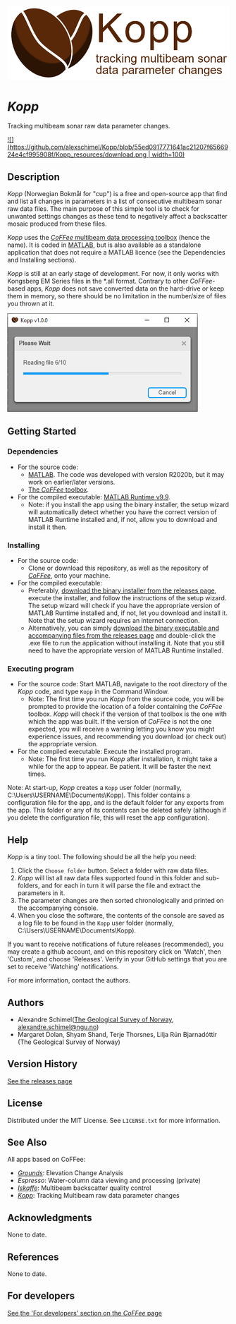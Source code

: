 ![](https://github.com/alexschimel/Kopp/blob/5bf1a840f9f4ee763398f8de36c96f08861ef4e7/Kopp_resources/kopp_banner.png)

# *Kopp* 

Tracking multibeam sonar raw data parameter changes.

[![](https://github.com/alexschimel/Kopp/blob/55ed0917771641ac21207f6566924e4cf995908f/Kopp_resources/download.png | width=100)](https://github.com/alexschimel/Kopp/releases/download/v1.0.0/Kopp_v100_setup.exe)

## Description

*Kopp* (Norwegian Bokmål for "cup") is a free and open-source app that find and list all changes in parameters in a list of consecutive multibeam sonar raw data files. The main purpose of this simple tool is to check for unwanted settings changes as these tend to negatively affect a backscatter mosaic produced from these files. 

*Kopp* uses the [*CoFFee* multibeam data processing toolbox](https://github.com/alexschimel/CoFFee) (hence the name). It is coded in [MATLAB](https://www.mathworks.com/products/matlab.html), but is also available as a standalone application that does not require a MATLAB licence (see the Dependencies and Installing sections).

*Kopp* is still at an early stage of development. For now, it only works with Kongsberg EM Series files in the \*.all format. Contrary to other *CoFFee*-based apps, *Kopp* does not save converted data on the hard-drive or keep them in memory, so there should be no limitation in the number/size of files you thrown at it.

![](https://github.com/alexschimel/Kopp/blob/55ed0917771641ac21207f6566924e4cf995908f/Kopp_resources/screenshot_Kopp_v100.png)


## Getting Started

### Dependencies

* For the source code:
  * [MATLAB](https://www.mathworks.com/products/matlab.html). The code was developed with version R2020b, but it may work on earlier/later versions.
  * [The *CoFFee* toolbox](https://github.com/alexschimel/CoFFee).
* For the compiled executable: [MATLAB Runtime v9.9](https://www.mathworks.com/products/compiler/matlab-runtime.html).
  * Note: if you install the app using the binary installer, the setup wizard will automatically detect whether you have the correct version of MATLAB Runtime installed and, if not, allow you to download and install it then.

### Installing

* For the source code: 
  * Clone or download this repository, as well as the repository of [*CoFFee*](https://github.com/alexschimel/CoFFee), onto your machine.
* For the compiled executable: 
  * Preferably, [download the binary installer from the releases page](https://github.com/alexschimel/Kopp/releases), execute the installer, and follow the instructions of the setup wizard. The setup wizard will check if you have the appropriate version of MATLAB Runtime installed and, if not, let you download and install it. Note that the setup wizard requires an internet connection.
  * Alternatively, you can simply [download the binary executable and accompanying files from the releases page](https://github.com/alexschimel/Kopp/releases) and double-click the .exe file to run the application without installing it. Note that you still need to have the appropriate version of MATLAB Runtime installed.

### Executing program

* For the source code: Start MATLAB, navigate to the root directory of the *Kopp* code, and type `Kopp` in the Command Window.
  * Note: The first time you run *Kopp* from the source code, you will be prompted to provide the location of a folder containing the *CoFFee* toolbox. *Kopp* will check if the version of that toolbox is the one with which the app was built. If the version of *CoFFee* is not the one expected, you will receive a warning letting you know you might experience issues, and recommending you download (or check out) the appropriate version.
* For the compiled executable: Execute the installed program.
  * Note: The first time you run *Kopp* after installation, it might take a while for the app to appear. Be patient. It will be faster the next times.

Note: At start-up, *Kopp* creates a `Kopp` user folder (normally, C:\Users\USERNAME\Documents\Kopp). This folder contains a configuration file for the app, and is the default folder for any exports from the app. This folder or any of its contents can be deleted safely (although if you delete the configuration file, this will reset the app configuration).

## Help

*Kopp* is a tiny tool. The following should be all the help you need:
1. Click the `Choose folder` button. Select a folder with raw data files. 
2. *Kopp* will list all raw data files supported found in this folder and sub-folders, and for each in turn it will parse the file and extract the parameters in it.
3. The parameter changes are then sorted chronologically and printed on the accompanying console.
4. When you close the software, the contents of the console are saved as a log file to be found in the `Kopp` user folder (normally, C:\Users\USERNAME\Documents\Kopp).

If you want to receive notifications of future releases (recommended), you may create a github account, and on this repository click on 'Watch', then 'Custom', and choose 'Releases'. Verify in your GitHub settings that you are set to receive 'Watching' notifications.

For more information, contact the authors.

## Authors

* Alexandre Schimel([The Geological Survey of Norway](https://www.ngu.no), alexandre.schimel@ngu.no)
* Margaret Dolan, Shyam Shand, Terje Thorsnes, Lilja Rún Bjarnadóttir (The Geological Survey of Norway)

## Version History

[See the releases page](https://github.com/alexschimel/Kopp/releases)

## License

Distributed under the MIT License. See `LICENSE.txt` for more information.

## See Also

All apps based on CoFFee:
* [*Grounds*](https://github.com/alexschimel/Grounds): Elevation Change Analysis
* *Espresso*: Water-column data viewing and processing (private)
* [*Iskaffe*](https://github.com/alexschimel/Iskaffe): Multibeam backscatter quality control
* [*Kopp*](https://github.com/alexschimel/Kopp): Tracking Multibeam raw data parameter changes

## Acknowledgments

None to date.

## References 

None to date.

## For developers

[See the 'For developers' section on the *CoFFee* page](https://github.com/alexschimel/CoFFee)
